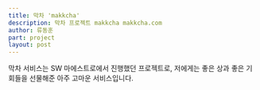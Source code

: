 ```yaml
---
title: 막차 'makkcha'
description: 막차 프로젝트 makkcha makkcha.com
author: 류동훈
part: project
layout: post
---
```


막차 서비스는 SW 마에스트로에서 진행했던 프로젝트로, 저에게는 좋은 상과 좋은 기회들을 선물해준 아주 고마운 서비스입니다.
